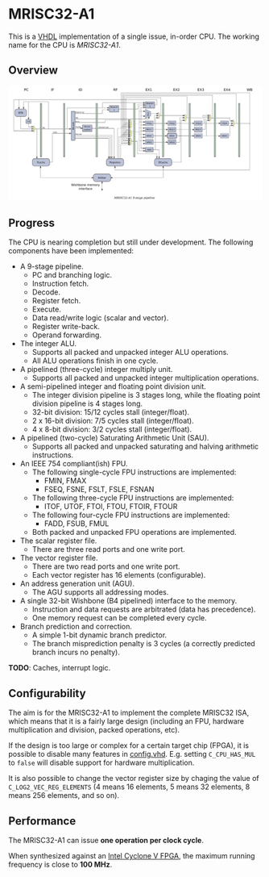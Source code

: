 # MRISC32-A1

This is a [VHDL](https://en.wikipedia.org/wiki/VHDL) implementation of a single issue, in-order CPU. The working name for the CPU is *MRISC32-A1*.

## Overview

![MRISC32-A1 pipleine](mrisc32-a1-pipeline.png)

## Progress

The CPU is nearing completion but still under development. The following components have been implemented:

* A 9-stage pipeline.
  - PC and branching logic.
  - Instruction fetch.
  - Decode.
  - Register fetch.
  - Execute.
  - Data read/write logic (scalar and vector).
  - Register write-back.
  - Operand forwarding.
* The integer ALU.
  - Supports all packed and unpacked integer ALU operations.
  - All ALU operations finish in one cycle.
* A pipelined (three-cycle) integer multiply unit.
  - Supports all packed and unpacked integer multiplication operations.
* A semi-pipelined integer and floating point division unit.
  - The integer division pipeline is 3 stages long, while the floating point division pipeline is 4 stages long.
  - 32-bit division: 15/12 cycles stall (integer/float).
  - 2 x 16-bit division: 7/5 cycles stall (integer/float).
  - 4 x 8-bit division: 3/2 cycles stall (integer/float).
* A pipelined (two-cycle) Saturating Arithmetic Unit (SAU).
  - Supports all packed and unpacked saturating and halving arithmetic instructions.
* An IEEE 754 compliant(ish) FPU.
  - The following single-cycle FPU instructions are implemented:
    - FMIN, FMAX
    - FSEQ, FSNE, FSLT, FSLE, FSNAN
  - The following three-cycle FPU instructions are implemented:
    - ITOF, UTOF, FTOI, FTOU, FTOIR, FTOUR
  - The following four-cycle FPU instructions are implemented:
    - FADD, FSUB, FMUL
  - Both packed and unpacked FPU operations are implemented.
* The scalar register file.
  - There are three read ports and one write port.
* The vector register file.
  - There are two read ports and one write port.
  - Each vector register has 16 elements (configurable).
* An address generation unit (AGU).
  - The AGU supports all addressing modes.
* A single 32-bit Wishbone (B4 pipelined) interface to the memory.
  - Instruction and data requests are arbitrated (data has precedence).
  - One memory request can be completed every cycle.
* Branch prediction and correction.
  - A simple 1-bit dynamic branch predictor.
  - The branch misprediction penalty is 3 cycles (a correctly predicted branch incurs no penalty).

**TODO**: Caches, interrupt logic.

## Configurability

The aim is for the MRISC32-A1 to implement the complete MRISC32 ISA, which means that it is a fairly large design (including an FPU, hardware multiplication and division, packed operations, etc).

If the design is too large or complex for a certain target chip (FPGA), it is possible to disable many features in [config.vhd](rtl/common/config.vhd). E.g. setting `C_CPU_HAS_MUL` to `false` will disable support for hardware multiplication.

It is also possible to change the vector register size by chaging the value of `C_LOG2_VEC_REG_ELEMENTS` (4 means 16 elements, 5 means 32 elements, 8 means 256 elements, and so on).

## Performance

The MRISC32-A1 can issue **one operation per clock cycle**.

When synthesized against an [Intel Cyclone V FPGA](https://www.intel.com/content/www/us/en/products/programmable/fpga/cyclone-v.html), the maximum running frequency is close to **100 MHz**.

